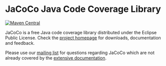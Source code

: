 JaCoCo Java Code Coverage Library
=================================

[![Maven Central](https://maven-badges.herokuapp.com/maven-central/org.jacoco/org.jacoco.core/badge.svg)](http://search.maven.org/#search|ga|1|g%3Aorg.jacoco)


JaCoCo is a free Java code coverage library distributed under the Eclipse Public
License. Check the [project homepage](http://www.eclemma.org/jacoco)
for downloads, documentation and feedback.

Please use our [mailing list](https://groups.google.com/forum/?fromgroups=#!forum/jacoco)
for questions regarding JaCoCo which are not already covered by the
[extensive documentation](http://www.eclemma.org/jacoco/trunk/doc/).
